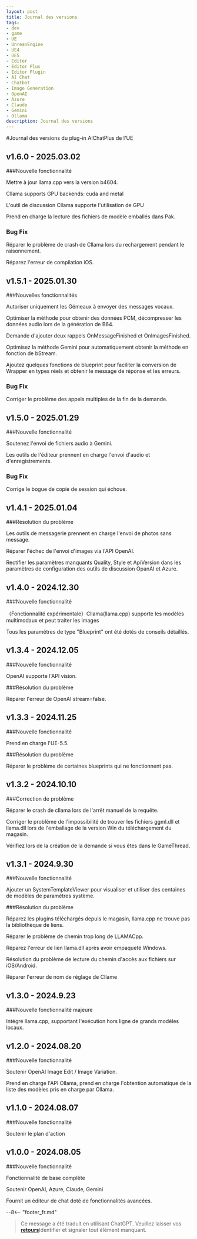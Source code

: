 ```yaml
---
layout: post
title: Journal des versions
tags:
- dev
- game
- UE
- UnreanEngine
- UE4
- UE5
- Editor
- Editor Plus
- Editor Plugin
- AI Chat
- Chatbot
- Image Generation
- OpenAI
- Azure
- Claude
- Gemini
- Ollama
description: Journal des versions
---
```


<meta property="og:title" content="UE 插件 AIChatPlus 版本日志" />

#Journal des versions du plug-in AIChatPlus de l'UE

## v1.6.0 - 2025.03.02

###Nouvelle fonctionnalité

Mettre à jour llama.cpp vers la version b4604.

Cllama supports GPU backends: cuda and metal

L'outil de discussion Cllama supporte l'utilisation de GPU

Prend en charge la lecture des fichiers de modèle emballés dans Pak.

### Bug Fix

Réparer le problème de crash de Cllama lors du rechargement pendant le raisonnement.

Réparez l'erreur de compilation iOS.

## v1.5.1 - 2025.01.30

###Nouvelles fonctionnalités

Autoriser uniquement les Gémeaux à envoyer des messages vocaux.

Optimiser la méthode pour obtenir des données PCM, décompresser les données audio lors de la génération de B64.

Demande d'ajouter deux rappels OnMessageFinished et OnImagesFinished.

Optimisez la méthode Gemini pour automatiquement obtenir la méthode en fonction de bStream.

Ajoutez quelques fonctions de blueprint pour faciliter la conversion de Wrapper en types réels et obtenir le message de réponse et les erreurs.

### Bug Fix

Corriger le problème des appels multiples de la fin de la demande.

## v1.5.0 - 2025.01.29

###Nouvelle fonctionnalité

Soutenez l'envoi de fichiers audio à Gemini.

Les outils de l'éditeur prennent en charge l'envoi d'audio et d'enregistrements.

### Bug Fix

Corrige le bogue de copie de session qui échoue.

## v1.4.1 - 2025.01.04

###Résolution du problème

Les outils de messagerie prennent en charge l'envoi de photos sans message.

Réparer l'échec de l'envoi d'images via l'API OpenAI.

Rectifier les paramètres manquants Quality, Style et ApiVersion dans les paramètres de configuration des outils de discussion OpanAI et Azure.

## v1.4.0 - 2024.12.30

###Nouvelle fonctionnalité

（Fonctionnalité expérimentale）Cllama(llama.cpp) supporte les modèles multimodaux et peut traiter les images

Tous les paramètres de type "Blueprint" ont été dotés de conseils détaillés.

## v1.3.4 - 2024.12.05

###Nouvelle fonctionnalité

OpenAI supporte l'API vision.

###Résolution du problème

Réparer l'erreur de OpenAI stream=false.

## v1.3.3 - 2024.11.25

###Nouvelle fonctionnalité

Prend en charge l'UE-5.5.

###Résolution du problème

Réparer le problème de certaines blueprints qui ne fonctionnent pas.

## v1.3.2 - 2024.10.10

###Correction de problème

Réparer le crash de cllama lors de l'arrêt manuel de la requête.

Corriger le problème de l'impossibilité de trouver les fichiers ggml.dll et llama.dll lors de l'emballage de la version Win du téléchargement du magasin.

Vérifiez lors de la création de la demande si vous êtes dans le GameThread.

## v1.3.1 - 2024.9.30

###Nouvelle fonctionnalité

Ajouter un SystemTemplateViewer pour visualiser et utiliser des centaines de modèles de paramètres système.

###Résolution du problème

Réparez les plugins téléchargés depuis le magasin, llama.cpp ne trouve pas la bibliothèque de liens.

Réparer le problème de chemin trop long de LLAMACpp.

Réparez l'erreur de lien llama.dll après avoir empaqueté Windows.

Résolution du problème de lecture du chemin d'accès aux fichiers sur iOS/Android.

Réparer l'erreur de nom de réglage de Cllame

## v1.3.0 - 2024.9.23

###Nouvelle fonctionnalité majeure

Intégré llama.cpp, supportant l'exécution hors ligne de grands modèles locaux.

## v1.2.0 - 2024.08.20

###Nouvelle fonctionnalité

Soutenir OpenAI Image Edit / Image Variation.

Prend en charge l'API Ollama, prend en charge l'obtention automatique de la liste des modèles pris en charge par Ollama.

## v1.1.0 - 2024.08.07

###Nouvelle fonctionnalité

Soutenir le plan d'action

## v1.0.0 - 2024.08.05

###Nouvelle fonctionnalité

Fonctionnalité de base complète

Soutenir OpenAI, Azure, Claude, Gemini

Fournit un éditeur de chat doté de fonctionnalités avancées.

--8<-- "footer_fr.md"


> Ce message a été traduit en utilisant ChatGPT. Veuillez laisser vos [**retours**](https://github.com/disenone/wiki_blog/issues/new)Identifier et signaler tout élément manquant. 
